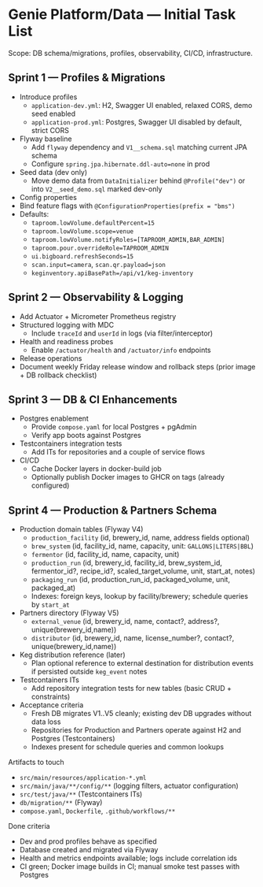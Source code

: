 # Genie Platform/Data — Initial Task List

Scope: DB schema/migrations, profiles, observability, CI/CD, infrastructure.

## Sprint 1 — Profiles & Migrations
- Introduce profiles
  - `application-dev.yml`: H2, Swagger UI enabled, relaxed CORS, demo seed enabled
  - `application-prod.yml`: Postgres, Swagger UI disabled by default, strict CORS
- Flyway baseline
  - Add `flyway` dependency and `V1__schema.sql` matching current JPA schema
  - Configure `spring.jpa.hibernate.ddl-auto=none` in prod
- Seed data (dev only)
  - Move demo data from `DataInitializer` behind `@Profile("dev")` or into `V2__seed_demo.sql` marked dev-only
 - Config properties
  - Bind feature flags with `@ConfigurationProperties(prefix = "bms")`
  - Defaults:
    - `taproom.lowVolume.defaultPercent=15`
    - `taproom.lowVolume.scope=venue`
    - `taproom.lowVolume.notifyRoles=[TAPROOM_ADMIN,BAR_ADMIN]`
    - `taproom.pour.overrideRole=TAPROOM_ADMIN`
    - `ui.bigboard.refreshSeconds=15`
    - `scan.input=camera`, `scan.qr.payload=json`
    - `keginventory.apiBasePath=/api/v1/keg-inventory`

## Sprint 2 — Observability & Logging
- Add Actuator + Micrometer Prometheus registry
- Structured logging with MDC
  - Include `traceId` and `userId` in logs (via filter/interceptor)
- Health and readiness probes
  - Enable `/actuator/health` and `/actuator/info` endpoints
 - Release operations
  - Document weekly Friday release window and rollback steps (prior image + DB rollback checklist)

## Sprint 3 — DB & CI Enhancements
- Postgres enablement
  - Provide `compose.yaml` for local Postgres + pgAdmin
  - Verify app boots against Postgres
- Testcontainers integration tests
  - Add ITs for repositories and a couple of service flows
- CI/CD
  - Cache Docker layers in docker-build job
  - Optionally publish Docker images to GHCR on tags (already configured)

## Sprint 4 — Production & Partners Schema
- Production domain tables (Flyway V4)
  - `production_facility` (id, brewery_id, name, address fields optional)
  - `brew_system` (id, facility_id, name, capacity, unit: `GALLONS|LITERS|BBL`)
  - `fermentor` (id, facility_id, name, capacity, unit)
  - `production_run` (id, brewery_id, facility_id, brew_system_id, fermentor_id?, recipe_id?, scaled_target_volume, unit, start_at, notes)
  - `packaging_run` (id, production_run_id, packaged_volume, unit, packaged_at)
  - Indexes: foreign keys, lookup by facility/brewery; schedule queries by `start_at`
- Partners directory (Flyway V5)
  - `external_venue` (id, brewery_id, name, contact?, address?, unique(brewery_id,name))
  - `distributor` (id, brewery_id, name, license_number?, contact?, unique(brewery_id,name))
- Keg distribution reference (later)
  - Plan optional reference to external destination for distribution events if persisted outside `keg_event` notes
- Testcontainers ITs
  - Add repository integration tests for new tables (basic CRUD + constraints)
- Acceptance criteria
  - Fresh DB migrates V1..V5 cleanly; existing dev DB upgrades without data loss
  - Repositories for Production and Partners operate against H2 and Postgres (Testcontainers)
  - Indexes present for schedule queries and common lookups

Artifacts to touch
- `src/main/resources/application-*.yml`
- `src/main/java/**/config/**` (logging filters, actuator configuration)
- `src/test/java/**` (Testcontainers ITs)
- `db/migration/**` (Flyway)
- `compose.yaml`, `Dockerfile`, `.github/workflows/**`

Done criteria
- Dev and prod profiles behave as specified
- Database created and migrated via Flyway
- Health and metrics endpoints available; logs include correlation ids
- CI green; Docker image builds in CI; manual smoke test passes with Postgres
